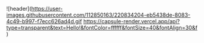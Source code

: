 
![header](https://user-images.githubusercontent.com/112850163/220834204-eb5438de-8083-4c49-b997-f7ecc626ad4d.gif https://capsule-render.vercel.app/api?type=transparent&text=Hello!&fontColor=ffffff&fontSize=40&fontAlign=30&f)

<!--
**Undong00/Undong00** is a ✨ _special_ ✨ repository because its `README.md` (this file) appears on your GitHub profile.

Here are some ideas to get you started:

- 🔭 I’m currently working on ...
- 🌱 I’m currently learning ...
- 👯 I’m looking to collaborate on ...
- 🤔 I’m looking for help with ...
- 💬 Ask me about ...
- 📫 How to reach me: ...
- 😄 Pronouns: ...
- ⚡ Fun fact: ...
-->
